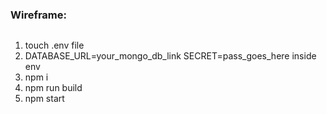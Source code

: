 
### Wireframe:
![]()

1. touch .env file
2. DATABASE_URL=your_mongo_db_link SECRET=pass_goes_here inside env
3. npm i
4. npm run build
5. npm start